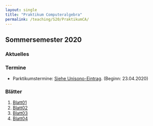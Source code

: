 ```yaml
---
layout: single
title: "Praktikum Computeralgebra"
permalink: /teaching/S20/PraktikumCA/
---
```


## Sommersemester 2020

### Aktuelles

### Termine

* Parktikumstermine: [Siehe Unisono-Eintrag](https://unisono.uni-siegen.de/qisserver/pages/cm/exa/examEventOverviewOwn/showOverview.xhtml?_flowId=examEventOverviewOwn-flow&_flowExecutionKey=e2s3). (Beginn: 23.04.2020)

### Blätter

1. [Blatt01](https://algebra.mathematik.uni-siegen.de/barakat/Lehre/SS20/Praktikum/Uebungen/blatt01.pdf)
2. [Blatt02](https://algebra.mathematik.uni-siegen.de/barakat/Lehre/SS20/Praktikum/Uebungen/blatt02.pdf)
3. [Blatt03](https://algebra.mathematik.uni-siegen.de/barakat/Lehre/SS20/Praktikum/Uebungen/blatt03.pdf)
4. [Blatt04](https://algebra.mathematik.uni-siegen.de/barakat/Lehre/SS20/Praktikum/Uebungen/blatt04.pdf)
